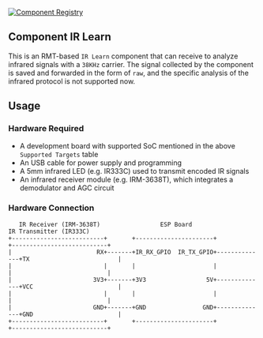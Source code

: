 [![Component Registry](https://components.espressif.com/components/espressif/ir_learn/badge.svg)](https://components.espressif.com/components/espressif/ir_learn)

## Component IR Learn

This is an RMT-based `IR Learn` component that can receive to analyze infrared signals with a `38KHz` carrier. The signal collected by the component is saved and forwarded in the form of `raw`, and the specific analysis of the infrared protocol is not supported now.

## Usage

### Hardware Required

* A development board with supported SoC mentioned in the above `Supported Targets` table
* An USB cable for power supply and programming
* A 5mm infrared LED (e.g. IR333C) used to transmit encoded IR signals
* An infrared receiver module (e.g. IRM-3638T), which integrates a demodulator and AGC circuit
### Hardware Connection

```
   IR Receiver (IRM-3638T)                 ESP Board                        IR Transmitter (IR333C)
+--------------------------+       +----------------------+              +---------------------------+
|                        RX+-------+IR_RX_GPIO  IR_TX_GPIO+--------------+TX                         |
|                          |       |                      |              |                           |
|                       3V3+-------+3V3                 5V+--------------+VCC                        |
|                          |       |                      |              |                           |
|                       GND+-------+GND                GND+--------------+GND                        |
+--------------------------+       +----------------------+              +---------------------------+
```
